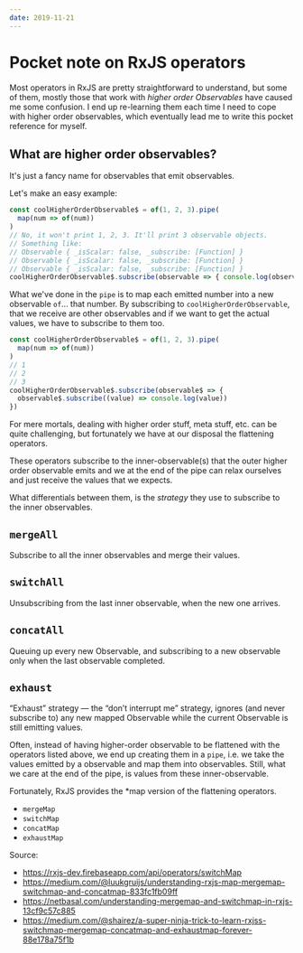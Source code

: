 ```yaml
---
date: 2019-11-21
---
```


# Pocket note on RxJS operators

Most operators in RxJS are pretty straightforward to understand, but some of
them, mostly those that work with *higher order Observables* have caused me
some confusion.
I end up re-learning them each time I need to cope with higher order observables,
which eventually lead me to write this pocket reference for myself.

## What are higher order observables?

It's just a fancy name for observables that emit observables.

Let's make an easy example:

```ts
const coolHigherOrderObservable$ = of(1, 2, 3).pipe(
  map(num => of(num))
)
// No, it won't print 1, 2, 3. It'll print 3 observable objects.
// Something like:
// Observable { _isScalar: false, _subscribe: [Function] }
// Observable { _isScalar: false, _subscribe: [Function] }
// Observable { _isScalar: false, _subscribe: [Function] }
coolHigherOrderObservable$.subscribe(observable => { console.log(observable) })
```

What we've done in the `pipe` is to map each emitted number into a new
observable `of`...  that number.
By subscribing to `coolHigherOrderObservable`, that we receive are other
observables and if we want to get the actual values, we have to subscribe
to them too.

```ts
const coolHigherOrderObservable$ = of(1, 2, 3).pipe(
  map(num => of(num))
)
// 1
// 2
// 3
coolHigherOrderObservable$.subscribe(observable$ => {
  observable$.subscribe((value) => console.log(value))
})
```

For mere mortals, dealing with higher order stuff, meta stuff, etc. can be quite
challenging, but fortunately we have at our disposal the flattening operators.

These operators subscribe to the inner-observable(s) that the outer higher order
observable emits and we at the end of the pipe can relax ourselves and just
receive the values that we expects.

What differentials between them, is the *strategy* they use to subscribe to the
inner observables.

## `mergeAll`

Subscribe to all the inner observables and merge their values.

## `switchAll`

Unsubscribing from the last inner observable, when the new one arrives.

## `concatAll`

Queuing up every new Observable, and subscribing to a new observable only when
the last observable completed.

## `exhaust`

“Exhaust” strategy — the “don’t interrupt me” strategy, ignores (and never
subscribe to) any new mapped Observable while the current Observable is still
emitting values.

Often, instead of having higher-order observable to be flattened with the
operators listed above, we end up creating them in a `pipe`, i.e.  we take the
values emitted by a observable and map them into observables. Still, what we
care at the end of the pipe, is values from these inner-observable.

Fortunately, RxJS provides the *map version of the flattening operators.

* `mergeMap`
* `switchMap`
* `concatMap`
* `exhaustMap`

Source:
* https://rxjs-dev.firebaseapp.com/api/operators/switchMap
* https://medium.com/@luukgruijs/understanding-rxjs-map-mergemap-switchmap-and-concatmap-833fc1fb09ff
* https://netbasal.com/understanding-mergemap-and-switchmap-in-rxjs-13cf9c57c885
* https://medium.com/@shairez/a-super-ninja-trick-to-learn-rxjss-switchmap-mergemap-concatmap-and-exhaustmap-forever-88e178a75f1b
